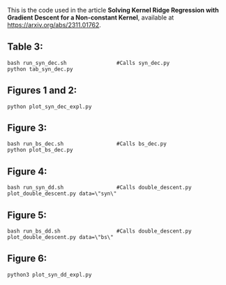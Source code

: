 This is the code used in the article **Solving Kernel Ridge Regression with Gradient Descent for a Non-constant Kernel**, available at https://arxiv.org/abs/2311.01762.


## Table 3:
```
bash run_syn_dec.sh                #Calls syn_dec.py
python tab_syn_dec.py
```

## Figures 1 and 2:
```
python plot_syn_dec_expl.py
```

## Figure 3:
```
bash run_bs_dec.sh                 #Calls bs_dec.py
python plot_bs_dec.py
```

## Figure 4:
```
bash run_syn_dd.sh                 #Calls double_descent.py
plot_double_descent.py data=\"syn\"
```

## Figure 5:
```
bash run_bs_dd.sh                  #Calls double_descent.py
plot_double_descent.py data=\"bs\"
```

## Figure 6:
```
python3 plot_syn_dd_expl.py
```
